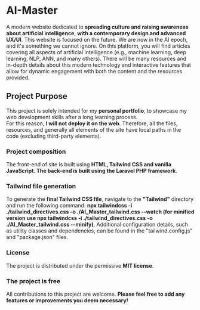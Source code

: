 # AI-Master
A modern website dedicated to **spreading culture and raising awareness about artificial intelligence**, **with a contemporary design and advanced UX/UI**.
This website is focused on the future. We are now in the AI epoch, and it's something we cannot ignore.
On this platform, you will find articles covering all aspects of artificial intelligence (e.g., machine learning, deep learning, NLP, ANN, and many others).
There will be many resources and in-depth details about this modern technology and interactive features that allow for dynamic engagement with both the content and the resources provided.

## Project Purpose
This project is solely intended for my **personal portfolio**, to showcase my web development skills after a long learning process.  
For this reason, **I will not deploy it on the web**. Therefore, all the files, resources, and generally all elements of the site have local paths in the code (excluding third-party elements).

### Project composition
The front-end of site is built using **HTML, Tailwind CSS and vanilla JavaScript. The back-end is built using the Laravel PHP framework**.

### Tailwind file generation
To generate the **final Tailwind CSS file**, navigate to the **"Tailwind"** directory and run the following command: **npx tailwindcss -i ./tailwind_directives.css -o ./AI_Master_tailwind.css --watch (for minified version use npx tailwindcss -i ./tailwind_directives.css -o ./AI_Master_tailwind.css --minify)**.
Additional configuration details, such as utility classes and dependencies, can be found in the "tailwind.config.js" and "package.json" files.

### License
The project is distributed under the permissive **MIT license**.

### The project is free
All contributions to this project are welcome. **Please feel free to add any features or improvements you deem necessary!**
